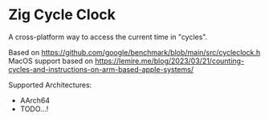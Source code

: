 # Zig Cycle Clock

A cross-platform way to access the current time in "cycles".

Based on https://github.com/google/benchmark/blob/main/src/cycleclock.h
MacOS support based on https://lemire.me/blog/2023/03/21/counting-cycles-and-instructions-on-arm-based-apple-systems/

Supported Architectures:
* AArch64
* TODO...!